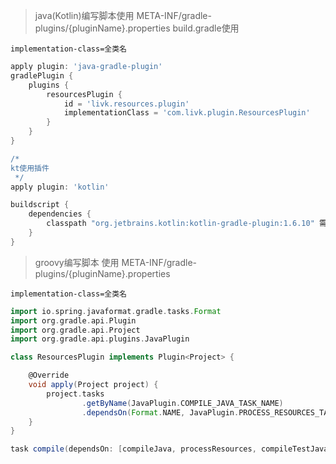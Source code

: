 > java(Kotlin)编写脚本使用 META-INF/gradle-plugins/{pluginName}.properties
> build.gradle使用

```properties
implementation-class=全类名
```

```groovy
apply plugin: 'java-gradle-plugin'
gradlePlugin {
    plugins {
        resourcesPlugin {
            id = 'livk.resources.plugin'
            implementationClass = 'com.livk.plugin.ResourcesPlugin'
        }
    }
}

/*
kt使用插件
 */
apply plugin: 'kotlin'

buildscript {
    dependencies {
        classpath "org.jetbrains.kotlin:kotlin-gradle-plugin:1.6.10" 需要与idea当前kt版本对应
    }
}
```

> groovy编写脚本 使用 META-INF/gradle-plugins/{pluginName}.properties

```properties
implementation-class=全类名
```

```groovy
import io.spring.javaformat.gradle.tasks.Format
import org.gradle.api.Plugin
import org.gradle.api.Project
import org.gradle.api.plugins.JavaPlugin

class ResourcesPlugin implements Plugin<Project> {

    @Override
    void apply(Project project) {
        project.tasks
                .getByName(JavaPlugin.COMPILE_JAVA_TASK_NAME)
                .dependsOn(Format.NAME, JavaPlugin.PROCESS_RESOURCES_TASK_NAME)
    }
}

task compile(dependsOn: [compileJava, processResources, compileTestJava, processTestResources] )
```
